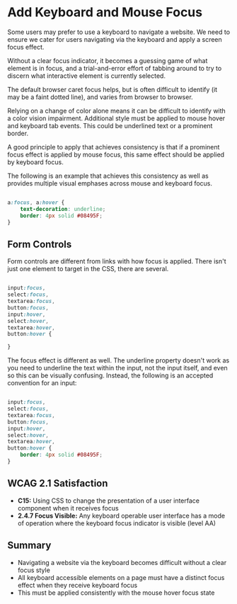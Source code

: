 # Add Keyboard and Mouse Focus

Some users may prefer to use a keyboard to navigate a website. We need to ensure we cater for users navigating via the keyboard and apply a screen focus effect.


Without a clear focus indicator, it becomes a guessing game of what element is in focus, and a trial-and-error effort of tabbing around to try to discern what interactive element is currently selected.


The default browser caret focus helps, but is often difficult to identify (it may be a faint dotted line), and varies from browser to browser.


Relying on a change of color alone means it can be difficult to identify with a color vision impairment. Additional style must be applied to mouse hover and keyboard tab events. This could be underlined text or a prominent border.


A good principle to apply that achieves consistency is that if a prominent focus effect is applied by mouse focus, this same effect should be applied by keyboard focus.


The following is an example that achieves this consistency as well as provides multiple visual emphases across mouse and keyboard focus.


```css

a:focus, a:hover {
    text-decoration: underline;
    border: 4px solid #08495F;
}

```


## Form Controls

Form controls are different from links with how focus is applied. There isn't just one element to target in the CSS, there are several.


```css

input:focus,
select:focus,
textarea:focus,
button:focus,
input:hover,
select:hover,
textarea:hover,
button:hover {

}

```


The focus effect is different as well. The underline property doesn't work as you need to underline the text within the input, not the input itself, and even so this can be visually confusing. Instead, the following is an accepted convention for an input:

```css

input:focus,
select:focus,
textarea:focus,
button:focus,
input:hover,
select:hover,
textarea:hover,
button:hover {
    border: 4px solid #08495F;
}

```


## WCAG 2.1 Satisfaction

- **C15:** Using CSS to change the presentation of a user interface component when it receives focus
- **2.4.7 Focus Visible:** Any keyboard operable user interface has a mode of operation where the keyboard focus indicator is visible (level AA)


## Summary

- Navigating a website via the keyboard becomes difficult without a clear focus style
- All keyboard accessible elements on a page must have a distinct focus effect when they receive keyboard focus
- This must be applied consistently with the mouse hover focus state